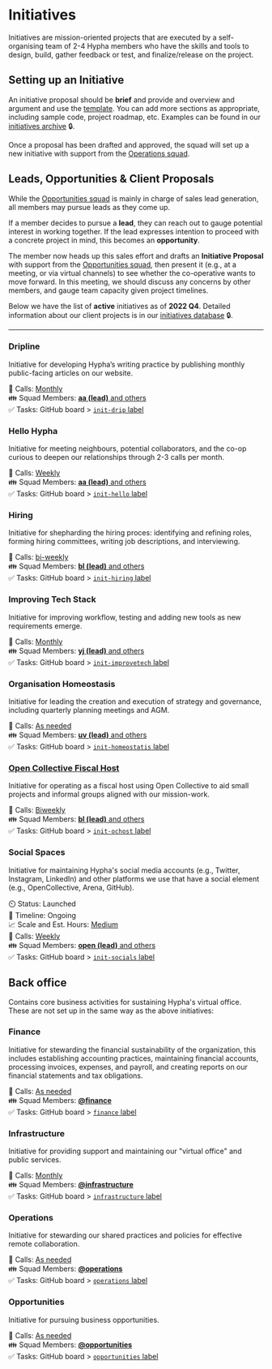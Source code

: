 # Initiatives


Initiatives are mission-oriented projects that are executed by a self-organising team of 2-4 Hypha members who have the skills and tools to design, build, gather feedback or test, and finalize/release on the project. 

## Setting up an Initiative

An initiative proposal should be **brief** and provide and overview and argument and use the [template](https://github.com/hyphacoop/organizing/blob/master/_posts/initiatives/-initiative-xxx.md). You can add more sections as appropriate, including sample code, project roadmap, etc. Examples can be found in our [initiatives archive](https://github.com/hyphacoop/organizing-private/tree/master/initiatives-internal) 🔒.

Once a proposal has been drafted and approved, the squad will set up a new initiative with support from the [Operations squad](../initiatives.md#operations).

## Leads, Opportunities & Client Proposals

While the [Opportunities squad](../initiatives.md#opportunities) is mainly in charge of sales lead generation,
all members may pursue leads as they come up.

If a member decides to pursue a **lead**,
they can reach out to gauge potential interest in working together.
If the lead expresses intention to proceed with a concrete project in mind,
this becomes an **opportunity**.

The member now heads up this sales effort and drafts an **Initiative Proposal** with support from the [Opportunities squad](../initiatives.md#opportunities), then present it (e.g., at a meeting, or via virtual channels) to see whether the co-operative wants to move forward.
In this meeting, we should discuss any concerns by other members,
and gauge team capacity given project timelines.

Below we have the list of **active** initiatives as of **2022 Q4**. Detailed information about our client projects is in our [initiatives database][members] 🔒. 

--- 

### Dripline

Initiative for developing Hypha’s writing practice by publishing monthly public-facing articles on our website.

📅 Calls: [Monthly][calendar]   
👪 Squad Members: [**aa (lead)** and others][members]  
✅ Tasks: GitHub board > [`init-drip` label][l-drip]  

### Hello Hypha

Initiative for meeting neighbours, potential collaborators, and the co-op curious to deepen our relationships through 2-3 calls per month.

📅 Calls: [Weekly][calendar]   
👪 Squad Members:  [**aa (lead)** and others][members]   
✅ Tasks: GitHub board > [`init-hello` label][l-hello] 

### Hiring

Initiative for shepharding the hiring proces: identifying and refining roles, forming hiring committees, writing job descriptions, and interviewing.
 
📅 Calls: [bi-weekly][calendar]    
👪 Squad Members: [**bl (lead)** and others][members]    
✅ Tasks: GitHub board > [`init-hiring` label][l-hiring]  

### Improving Tech Stack

Initiative for improving workflow, testing and adding new tools as new requirements emerge.

📅 Calls: [Monthly][calendar]  
👪 Squad Members: [**yj (lead)** and others][members]   
✅ Tasks: GitHub board > [`init-improvetech` label][l-improvetech]  

### Organisation Homeostasis

Initiative for leading the creation and execution of strategy and governance, including quarterly planning meetings and AGM.
 
📅 Calls: [As needed][calendar]  
👪 Squad Members: [**uv (lead)** and others][members]   
✅ Tasks: GitHub board > [`init-homeostatis` label][l-homeostatis]  

### [Open Collective Fiscal Host][oc-host]

Initiative for operating as a fiscal host using Open Collective to aid small projects and informal groups aligned with our mission-work. 
  
📅 Calls: [Biweekly][calendar]   
👪 Squad Members: [**bl (lead)** and others][members]     
✅ Tasks: GitHub board > [`init-ochost` label][l-ochost]   

[oc-host]: https://github.com/hyphacoop/organizing/blob/master/_posts/initiatives/2021-07-01-open-collective-fiscal-host-v1.md

<!-- ### Radical Co-op Development

Initiative for being active in co-operative spaces (e.g., CIU, CWCF, etc.) and growing other co-operatives. Principle 6. 

⏲️ Status: Launched   
📑 Timeline: Ongoing   
📈 Scale and Est. Hours: [Small][hours]   
📅 Calls: [Monthly][calendar]    
👪 Squad Members: [**uv (lead)** and others][members]  
✅ Tasks: GitHub board > [`init-radcoops` label][l-radcoops]   -->

### Social Spaces

Initiative for maintaining Hypha's social media accounts (e.g., Twitter, Instagram, LinkedIn) and other platforms we use that have a social element (e.g., OpenCollective, Arena, GitHub).

⏲️ Status: Launched   
📑 Timeline: Ongoing   
📈 Scale and Est. Hours: [Medium][hours]   
📅 Calls: [Weekly][calendar]    
👪 Squad Members: [**open (lead)** and others][members]    
✅ Tasks: GitHub board > [`init-socials` label][l-socials]  


## Back office 

Contains core business activities for sustaining Hypha's virtual office. These are not set up in the same way as the above initiatives:

### Finance

Initiative for stewarding the financial sustainability of the organization, this includes establishing accounting practices, maintaining financial accounts, processing invoices, expenses, and payroll, and creating reports on our financial statements and tax obligations.

📅 Calls: [As needed][calendar]    
👪 Squad Members: [**@finance**][t-fin]   
✅ Tasks: GitHub board > [`finance` label][l-fin]   

### Infrastructure

Initiative for providing support and maintaining our "virtual office" and public services.

📅 Calls: [Monthly][calendar]   
👪 Squad Members: [**@infrastructure**][t-inf]   
✅ Tasks: GitHub board > [`infrastructure` label][l-inf]   

### Operations

Initiative for stewarding our shared practices and policies for effective remote collaboration.

📅 Calls: [As needed][calendar]   
👪 Squad Members: [**@operations**][t-ops]   
✅ Tasks: GitHub board > [`operations` label][l-ops]   

### Opportunities

Initiative for pursuing business opportunities.

📅 Calls: [As needed][calendar]   
👪 Squad Members: [**@opportunities**][t-opp]   
✅ Tasks: GitHub board > [`opportunities` label][l-opp]   

<!-- ### Scoping new initiatives

Initiative for scoping out initiatives that aren't yet formed.

📅 Calls: [As needed][calendar]    
👪 Squad Members: all Hypha members  
✅ Tasks: GitHub board > [`scoping` label][l-scope]   -->

<!-- Links: Important -->
[calendar]: https://link.hypha.coop/calendar
[projects]: https://link.hypha.coop/projects
[hours]: https://link.hypha.coop/hours
[members]: https://link.hypha.coop/initiatives

<!-- Links: Labels -->
[l-fin]: https://github.com/orgs/hyphacoop/projects/10/views/1?filterQuery=label:"finance"
[l-opp]: https://github.com/orgs/hyphacoop/projects/10/views/1?filterQuery=label:"opportunities"
[l-inf]: https://github.com/orgs/hyphacoop/projects/10/views/1?filterQuery=label:"infrastructure"
[l-ops]: https://github.com/orgs/hyphacoop/projects/10/views/1?filterQuery=label:"operations"
[l-scope]: https://github.com/orgs/hyphacoop/projects/10/views/1?filterQuery=label:"scoping"
[l-chrysalis]: https://github.com/orgs/hyphacoop/projects/10/views/1?filterQuery=label:"init-chrysalis"
[l-migration]: https://github.com/orgs/hyphacoop/projects/10/views/1?filterQuery=label:"init-migration"
[l-drip]: https://github.com/orgs/hyphacoop/projects/10/views/1?filterQuery=label:"init-drip"
[l-hello]: https://github.com/orgs/hyphacoop/projects/10/views/1?filterQuery=label:"init-hello"
[l-improvetech]: https://github.com/orgs/hyphacoop/projects/10/views/1?filterQuery=label:"init-improvetech"
[l-homeostatis]: https://github.com/orgs/hyphacoop/projects/10/views/1?filterQuery=label:"init-homeostatis"
[l-ochost]: https://github.com/orgs/hyphacoop/projects/10/views/1?filterQuery=label:"init-ochost"
[l-radcoops]: https://github.com/orgs/hyphacoop/projects/10/views/1?filterQuery=label:"init-radcoops"
[l-socials]: https://github.com/orgs/hyphacoop/projects/10/views/1?filterQuery=label:"init-socials"
[l-hiring]: https://github.com/orgs/hyphacoop/projects/10/views/1?filterQuery=label:"init-hiring"

[t-opp]: https://github.com/orgs/hyphacoop/teams/opportunities/members
[t-fin]: https://github.com/orgs/hyphacoop/teams/finance/members
[t-gov]: https://github.com/orgs/hyphacoop/teams/governance/members 
[t-ops]: https://github.com/orgs/hyphacoop/teams/operations/members
[t-inf]: https://github.com/orgs/hyphacoop/teams/infrastructure/members
